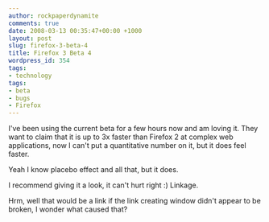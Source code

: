 ```yaml
---
author: rockpaperdynamite
comments: true
date: 2008-03-13 00:35:47+00:00 +1000
layout: post
slug: firefox-3-beta-4
title: Firefox 3 Beta 4
wordpress_id: 354
tags:
- technology
tags:
- beta
- bugs
- Firefox
---
```


I've been using the current beta for a few hours now and am loving it. They want to claim that it is up to 3x faster than Firefox 2 at complex web applications, now I can't put a quantitative number on it, but it does feel faster.

Yeah I know placebo effect and all that, but it does.

I recommend giving it a look, it can't hurt right :) Linkage.

Hrm, well that would be a link if the link creating window didn't appear to be broken, I wonder what caused that?
